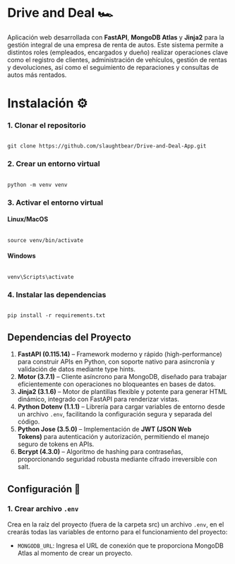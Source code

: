 # Drive and Deal 🏎️
Aplicación web desarrollada con **FastAPI**, **MongoDB Atlas** y **Jinja2** para la gestión integral de una empresa de renta de autos. Este sistema permite a distintos roles (empleados, encargados y dueño) realizar operaciones clave como el registro de clientes, administración de vehículos, gestión de rentas y devoluciones, así como el seguimiento de reparaciones y consultas de autos más rentados.

# Instalación ⚙️
### 1. Clonar el repositorio
```

git clone https://github.com/slaughtbear/Drive-and-Deal-App.git

```

### 2. Crear un entorno virtual
```

python -m venv venv

```

### 3. Activar el entorno virtual
#### Linux/MacOS
```

source venv/bin/activate

```

#### Windows
```

venv\Scripts\activate

```

### 4. Instalar las dependencias
```

pip install -r requirements.txt

```

## Dependencias del Proyecto
1. **FastAPI (0.115.14)** – Framework moderno y rápido (high-performance) para construir APIs en Python, con soporte nativo para asincronía y validación de datos mediante type hints.
2. **Motor (3.7.1)** – Cliente asíncrono para MongoDB, diseñado para trabajar eficientemente con operaciones no bloqueantes en bases de datos.
3. **Jinja2 (3.1.6)** – Motor de plantillas flexible y potente para generar HTML dinámico, integrado con FastAPI para renderizar vistas.
4. **Python Dotenv (1.1.1)** – Librería para cargar variables de entorno desde un archivo `.env`, facilitando la configuración segura y separada del código.
5. **Python Jose (3.5.0)** – Implementación de **JWT (JSON Web Tokens)** para autenticación y autorización, permitiendo el manejo seguro de tokens en APIs.
6. **Bcrypt (4.3.0)** – Algoritmo de hashing para contraseñas, proporcionando seguridad robusta mediante cifrado irreversible con salt.

## Configuración 🔧
### 1. Crear archivo `.env`
Crea en la raíz del proyecto (fuera de la carpeta src) un archivo `.env`, en el crearás todas las variables de entorno para el funcionamiento del proyecto:
- `MONGODB_URL`: Ingresa el URL de conexión que te proporciona MongoDB Atlas al momento de crear un proyecto.